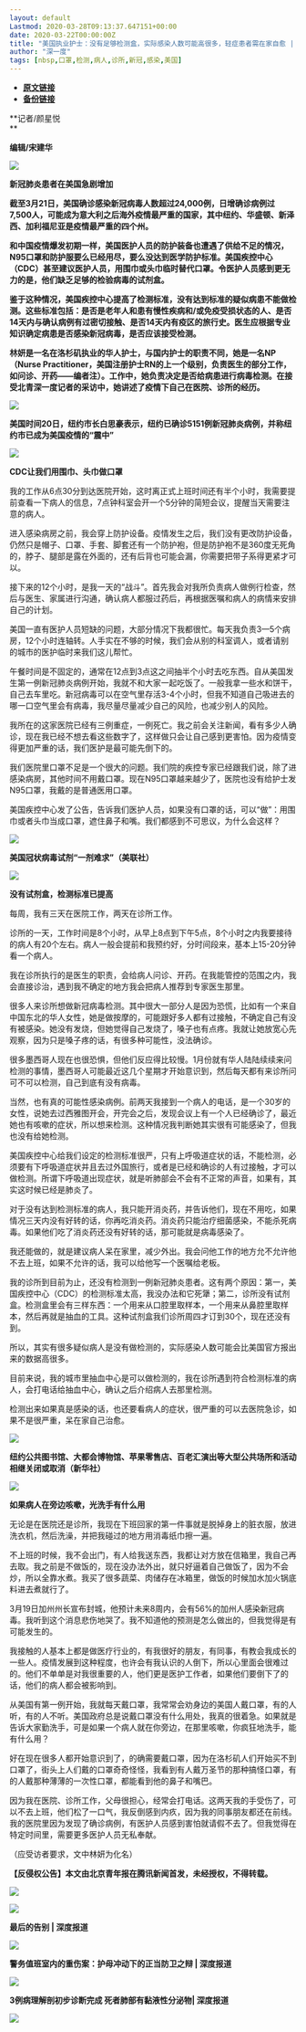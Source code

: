 ```yaml
---
layout: default
Lastmod: 2020-03-28T09:13:37.647151+00:00
date: 2020-03-22T00:00:00Z
title: "美国执业护士：没有足够检测盒，实际感染人数可能高很多，轻症患者需在家自愈 | 深度对话"
author: "深一度"
tags: [nbsp,口罩,检测,病人,诊所,新冠,感染,美国]
---
```


* [**原文链接**](https://mp.weixin.qq.com/s/ugUWu1KdgkbjWo-IOLI04A)
* [**备份链接**](http://archive.is/FxG4A)


**记者/颜星悦  
**

**编辑/宋建华**

![](/images/post/5199582042c49f46565abd23968b7f35.jpg)

**新冠肺炎患者在美国急剧增加**

**截至3月21日，美国确诊感染新冠病毒人数超过24,000例，日增确诊病例过7,500人，可能成为意大利之后海外疫情最严重的国家，其中纽约、华盛顿、新泽西、加利福尼亚是疫情最严重的四个州。**

**和中国疫情爆发初期一样，美国医护人员的防护装备也遭遇了供给不足的情况，N95口罩和防护服要么已经用尽，要么没达到医学防护标准。美国疾控中心（CDC）甚至建议医护人员，用围巾或头巾临时替代口罩。令医护人员感到更无力的是，他们缺乏足够的检验病毒的试剂盒。**

**鉴于这种情况，美国疾控中心提高了检测标准，没有达到标准的疑似病患不能做检测。这些标准包括：是否是老年人和患有慢性疾病和/或免疫受损状态的人、是否14天内与确认病例有过密切接触、是否14天内有疫区的旅行史。医生应根据专业知识确定病患是否感染新冠病毒，是否应该接受检测。**

**林妍是一名在洛杉矶执业的华人护士，与国内护士的职责不同，她是一名NP（Nurse Practitioner，美国注册护士RN的上一个级别，负责医生的部分工作，如问诊、开药——编者注）。工作中，她负责决定是否给病患进行病毒检测。在接受北青深一度记者的采访中，她讲述了疫情下自己在医院、诊所的经历。**

![](/images/post/cb768fc918198dd85a943e00cb624825.jpg)

**美国时间20日，纽约市长白思豪表示，纽约已确诊5151例新冠肺炎病例，并称纽约市已成为美国疫情的“震中”**

![](/images/post/ae4586534ec3e06aa0934b9896256536.jpg)  

**CDC让我们用围巾、头巾做口罩**

我的工作从6点30分到达医院开始，这时离正式上班时间还有半个小时，我需要提前查看一下病人的信息，7点钟科室会开一个5分钟的简短会议，提醒当天需要注意的病人。

进入感染病房之前，我会穿上防护设备。疫情发生之后，我们没有更改防护设备，仍然只是帽子、口罩、手套、脚套还有一个防护袍，但是防护袍不是360度无死角的，脖子、腿部是露在外面的，还有后背也可能会漏，你需要把带子系得更紧才可以。

接下来的12个小时，是我一天的“战斗”。首先我会对我所负责病人做例行检查，然后与医生、家属进行沟通，确认病人都服过药后，再根据医嘱和病人的病情来安排自己的计划。

美国一直有医护人员短缺的问题，大部分情况下我都很忙。每天我负责3—5个病房，12个小时连轴转。人手实在不够的时候，我们会从别的科室调人，或者请别的城市的医护临时来我们这儿帮忙。

午餐时间是不固定的，通常在12点到3点这之间抽半个小时去吃东西。自从美国发生第一例新冠肺炎病例开始，我就不和大家一起吃饭了。一般我拿一些水和饼干，自己去车里吃。新冠病毒可以在空气里存活3-4个小时，但我不知道自己吸进去的哪一口空气里会有病毒，我尽量尽量减少自己的风险，也减少别人的风险。

我所在的这家医院已经有三例重症，一例死亡。我之前会关注新闻，看有多少人确诊，现在我已经不想去看这些数字了，这样做只会让自己感到更害怕。因为疫情变得更加严重的话，我们医护是最可能先倒下的。

我们医院里口罩不足是一个很大的问题。我们院的疾控专家已经跟我们说，除了进感染病房，其他时间不用戴口罩。现在N95口罩越来越少了，医院也没有给护士发N95口罩，我戴的是普通医用口罩。

美国疾控中心发了公告，告诉我们医护人员，如果没有口罩的话，可以“做”：用围巾或者头巾当成口罩，遮住鼻子和嘴。我们都感到不可思议，为什么会这样？

![](/images/post/bf9781b18266985d843e2a4956d1fbdb.jpg)

**美国冠状病毒试剂“一剂难求”（美联社）**

![](/images/post/ae4586534ec3e06aa0934b9896256536.jpg)

**没有试剂盒，检测标准已提高**

每周，我有三天在医院工作，两天在诊所工作。

诊所的一天，工作时间是8个小时，从早上8点到下午5点，8个小时之内我要接待的病人有20个左右。病人一般会提前和我预约好，分时间段来，基本上15-20分钟看一个病人。

我在诊所执行的是医生的职责，会给病人问诊、开药。在我能管控的范围之内，我会直接诊治，遇到我不确定的地方我会把病人推荐到专家医生那里。

很多人来诊所想做新冠病毒检测。其中很大一部分人是因为恐慌，比如有一个来自中国东北的华人女性，她是做按摩的，可能跟好多人都有过接触，不确定自己有没有被感染。她没有发烧，但她觉得自己发烧了，嗓子也有点疼。我就让她放宽心先观察，因为只是嗓子疼的话，有很多种可能性，没法确诊。

很多墨西哥人现在也很恐惧，但他们反应得比较慢。1月份就有华人陆陆续续来问检测的事情，墨西哥人可能最近这几个星期才开始意识到，然后每天都有来诊所问可不可以检测，自己到底有没有病毒。

当然，也有真的可能性感染病例。前两天我接到一个病人的电话，是一个30岁的女性，说她去过西雅图开会，开完会之后，发现会议上有一个人已经确诊了，最近她也有咳嗽的症状，所以想来检测。这种情况我判断她其实很有可能感染了，但我也没有给她检测。

美国疾控中心给我们设定的检测标准很严，只有上呼吸道症状的话，不能检测，必须要有下呼吸道症状并且去过外国旅行，或者是已经和确诊的人有过接触，才可以做检测。所谓下呼吸道出现症状，就是听肺部会不会有不正常的声音，如果有，其实这时候已经是肺炎了。

对于没有达到检测标准的病人，我只能开消炎药，并告诉他们，现在不用吃，如果情况三天内没有好转的话，你再吃消炎药。消炎药只能治疗细菌感染，不能杀死病毒。如果他们吃了消炎药还没有好转的话，那可能就是病毒感染了。

我还能做的，就是建议病人呆在家里，减少外出。我会问他工作的地方允不允许他不去上班，如果不允许的话，我可以给他写一个医嘱给老板。

我的诊所到目前为止，还没有检测到一例新冠肺炎患者。这有两个原因：第一，美国疾控中心（CDC）的检测标准太高，我没办法和它死犟；第二，诊所没有试剂盒。检测盒里会有三样东西：一个用来从口腔里取样本，一个用来从鼻腔里取样本，然后再就是抽血的工具。这种试剂盒我们诊所周四才订到30个，现在还没有到。

所以，其实有很多疑似病人是没有做检测的，实际感染人数可能会比美国官方报出来的数据高很多。

目前来说，我的城市里抽血中心是可以做检测的，我在诊所遇到符合检测标准的病人，会打电话给抽血中心，确认之后介绍病人去那里检测。

检测出来如果真是感染的话，也还要看病人的症状，很严重的可以去医院急诊，如果不是很严重，呆在家自己治愈。

![](/images/post/5906edfe73fec4d6912804a44fe20548.jpg)

**纽约公共图书馆、大都会博物馆、苹果零售店、百老汇演出等大型公共场所和活动相继关闭或取消（新华社）**

![](/images/post/ae4586534ec3e06aa0934b9896256536.jpg)  

**如果病人在旁边****咳嗽****，光洗手有什么用**

无论是在医院还是诊所，我现在下班回家的第一件事就是脱掉身上的脏衣服，放进洗衣机，然后洗澡，并把我碰过的地方用消毒纸巾擦一遍。

不上班的时候，我不会出门，有人给我送东西，我都让对方放在信箱里，我自己再去取。我之前是不做饭的，现在没办法外出，就只好逼着自己做饭了，因为不会炒，所以全靠水煮。我买了很多蔬菜、肉储存在冰箱里，做饭的时候加水加火锅底料进去煮就行了。 

3月19日加州州长宣布封城，他预计未来8周内，会有56%的加州人感染新冠病毒。我听到这个消息悲伤地哭了。我不知道他的预测是怎么做出的，但我觉得是有可能发生的。

我接触的人基本上都是做医疗行业的，有我很好的朋友，有同事，有教会我成长的一些人。疫情发展到这种程度，也许会有我认识的人倒下，所以心里面会很难过的。他们不单单是对我很重要的人，他们更是医护工作者，如果他们要倒下了的话，他们的病人都会被影响到。

从美国有第一例开始，我就每天戴口罩，我常常会劝身边的美国人戴口罩，有的人听，有的人不听。美国政府总是说戴口罩没有什么用处，我真的很着急。如果就是告诉大家勤洗手，可是如果一个病人就在你旁边，在那里咳嗽，你疯狂地洗手，能有什么用？

好在现在很多人都开始意识到了，的确需要戴口罩，因为在洛杉矶人们开始买不到口罩了，街头上人们戴的口罩奇奇怪怪，我看到有人戴万圣节的那种搞怪口罩，有的人戴那种薄薄的一次性口罩，都能看到他的鼻子和嘴巴。

因为我在医院、诊所工作，父母很担心，经常会打电话。这两天我的手受伤了，可以不去上班，他们松了一口气，我反倒感到内疚，因为我的同事朋友都还在前线。我的医院里因为发现了确诊病例，有医护人员感到害怕就请假不去了。但我觉得在特定时间里，需要更多医护人员无私奉献。

（应受访者要求，文中林妍为化名）

**【反侵权公告】本文由北京青年报在腾讯新闻首发，未经授权，不得转载。**

![](/images/post/6a8154790647426f4a08fd87c9e974cb.jpg)

[![](/images/post/780ab97a65c8224626ca42d11ea50389.jpg)](http://mp.weixin.qq.com/s?__biz=MzU2MzQzOTg1Nw==&mid=2247494347&idx=1&sn=5e5b32ba6e74187adb00a7dfed47aa3d&chksm=fc589b55cb2f12434a9aba8a60310d115d5112bfbbc9d93cae4cd7ad2fc1c22d8c28d2ccd138&scene=21#wechat_redirect)

**最后的告别 | 深度报道**

[![](/images/post/fb63fd645a7618edcd6a7550fb0d6725.jpg)](http://mp.weixin.qq.com/s?__biz=MzU2MzQzOTg1Nw==&mid=2247494337&idx=1&sn=12e6641961d9f7cf0f5a97f8254f1109&chksm=fc589b5fcb2f12496ccafeaebd4d3e590ba6da1433e0e1424b3387f39a1426031b1bf781f20f&scene=21#wechat_redirect)

**警务值班室内的重伤案：护母冲动下的正当防卫之辩 | 深度报道**

[![](/images/post/426b23b5b0bae1997b9b74a7f0e59d6d.jpg)](http://mp.weixin.qq.com/s?__biz=MzU2MzQzOTg1Nw==&mid=2247494105&idx=1&sn=14abf06c0bf0633b3f78ebb96ce44540&chksm=fc589847cb2f11515951b4aad13af40dfb2b73f500005607ac1707eec8673f2985bdef413977&scene=21#wechat_redirect)

**3例病理解剖初步诊断完成 死者肺部有黏液性分泌物| 深度报道**

![](/images/post/6d8c7c0810aa5b1b79718b437bf7c5fd.jpg)

